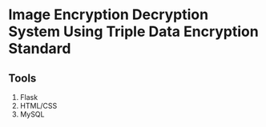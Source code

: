 <h1>Image Encryption Decryption System Using Triple Data Encryption Standard</h1>
<h2>Tools</h2>
<ol>
  <li>Flask</li>
  <li>HTML/CSS</li>
  <li>MySQL</li>
</ol>
